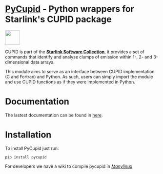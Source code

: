 # [**PyCupid**](http://pycupid.readthedocs.io/en/latest/) - Python wrappers for Starlink's CUPID package


<img src="https://www.chivo.cl/media/service-images/Pycupid_v3.png" width="48">


CUPID is part of the [**Starlink Software Collection**](http://www.starlink.ac.uk/),
it provides a set of commands that identify and analyse clumps of emission within 1-,
2- and 3-dimensional data arrays.

This module aims to serve as an interface between CUPID implementation (C and
Fortran) and Python. As such, users can simply import the module and use CUPID
functions as if they were implemented in Python. 

# Documentation 

The lastest documentation can be found in [here](http://pycupid.readthedocs.io/en/latest/).

# Installation

To install PyCupid just run:

```
pip install pycupid
```

For developers we have a wiki to compile pycupid in [*Manylinux*](https://github.com/ChileanVirtualObservatory/pycupid/wiki)
